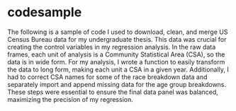 # codesample

The following is a sample of code I used to download, clean, and merge US Census Bureau data for my undergraduate thesis. This data was crucial for creating the control variables in my regression analysis. In the raw data frames, each unit of analysis is a Community Statistical Area (CSA), so the data is in wide form. For my analysis, I wrote a function to easily transform the data to long form, making each unit a CSA in a given year. Additionally, I had to correct CSA names for some of the race breakdown data and separately import and append missing data for the age group breakdowns. These steps were essential to ensure the final data panel was balanced, maximizing the precision of my regression. 
